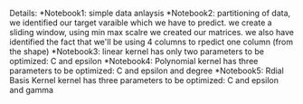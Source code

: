 Details:
*Notebook1: simple data anlaysis 
*Notebook2: partitioning of data, we identified our target varaible which we have to predict. we create a sliding window, using min max scalre we created our matrices. we also have identified the fact that we'll be using 4 columns to rpedict one column (from the shape)
*Notebook3: linear kernel has only two parameters to be optimized: C and epsilon 
*Notebook4: Polynomial kernel has three parameters to be optimized: C and epsilon and degree
*Notebook5: Rdial Basis Kernel kernel has three parameters to be optimized: C and epsilon and gamma
